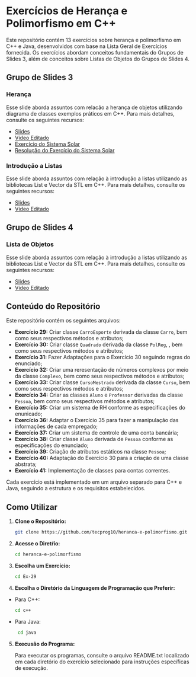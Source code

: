 # Exercícios de Herança e Polimorfismo em C++

Este repositório contém 13 exercícios sobre herança e polimorfismo em C++ e Java, desenvolvidos com base na Lista Geral de Exercícios fornecida. Os exercícios abordam conceitos fundamentais do Grupos de Slides 3, além de conceitos sobre Listas de Objetos do Grupos de Slides 4.

## Grupo de Slides 3

### Herança

Esse slide aborda assuntos com relacão a herança de objetos utilizando diagrama de classes exemplos práticos em C++. Para mais detalhes, consulte os seguintes recursos:

- [Slides](http://pessoal.dainf.ct.utfpr.edu.br/jeansimao/Fundamentos2/LinguagemC++/Fundamentos1-2-SlidesC++3-B-2018-08-01.pdf)
- [Vídeo Editado](https://pessoal.dainf.ct.utfpr.edu.br/jeansimao/Fundamentos2/LinguagemC++/Fundamentos1-2-SlidesC++3B.htm)
- [Exercício do Sistema Solar](http://pessoal.dainf.ct.utfpr.edu.br/jeansimao/Fundamentos2/LinguagemC++/Exerc%C3%ADcio_%20Sistema%20Solar.pdf)
- [Resolução do Exercício do Sistema Solar](http://pessoal.dainf.ct.utfpr.edu.br/jeansimao/Fundamentos2/LinguagemC++/Exerc%C3%ADcio_%20Sistema%20Solar.pdf)

### Introdução a Listas

Esse slide aborda assuntos com relação à introdução a listas utilizando as bibliotecas List e Vector da STL em C++. Para mais detalhes, consulte os seguintes recursos:

- [Slides](https://pessoal.dainf.ct.utfpr.edu.br/jeansimao/Fundamentos2/LinguagemC++/Fundamentos1-2-SlidesC++3-C-2018-08-01.pdf)
- [Vídeo Editado](https://pessoal.dainf.ct.utfpr.edu.br/jeansimao/Fundamentos2/LinguagemC++/Fundamentos1-2-SlidesC++3C.htm)

## Grupo de Slides 4

### Lista de Objetos

Esse slide aborda assuntos com relação à introdução a listas utilizando as bibliotecas List e Vector da STL em C++. Para mais detalhes, consulte os seguintes recursos:

- [Slides](http://pessoal.dainf.ct.utfpr.edu.br/jeansimao/Fundamentos2/LinguagemC++/Fundamentos1-2-SlidesC++4-2018-08-01.pdf)
- [Vídeo Editado](https://pessoal.dainf.ct.utfpr.edu.br/jeansimao/Fundamentos2/LinguagemC++/Fundamentos1-2-SlidesC++4.htm)


## Conteúdo do Repositório

Este repositório contém os seguintes arquivos:

- **Exercício 29:** Criar classe `CarroEsporte` derivada da classe `Carro`, bem como seus respectivos métodos e atributos;
- **Exercício 30:** Criar classe `Quadrado` derivada da classe `PolReg`, , bem como seus respectivos métodos e atributos;
- **Exercício 31:** Fazer Adaptações para o Exercício 30 seguindo regras do enunciado; 
- **Exercício 32:** Criar uma reresentação de números complexos por meio da classe `Complexo`, bem como seus respectivos métodos e atributos;
- **Exercício 33:** Criar classe `CursoMestrado` derivada da classe `Curso`, bem como seus respectivos métodos e atributos;
- **Exercício 34:** Criar as classes `Aluno` e `Professor` derivadas da classe `Pessoa`, bem como seus respectivos métodos e atributos;
- **Exercício 35:** Criar um sistema de RH conforme as especificações do enunicado;
- **Exercício 36:** Adaptar o Exercício 35 para fazer a manipulação das informações de cada empregado;
- **Exercício 37:** Criar um sistema de controle de uma conta bancária;
- **Exercício 38:** Criar classe `Aluno` derivada de `Pessoa` conforme as especificações do enunciado;
- **Exercício 39:** Criação de atributos estáticos na classe `Pessoa`;
- **Exercício 40:** Adaptação do Exercício 30 para a criação de uma classe abstrata;
- **Exercício 41:** Implementação de classes para contas correntes.

Cada exercício está implementado em um arquivo separado para C++ e Java, seguindo a estrutura e os requisitos estabelecidos.

## Como Utilizar

1. **Clone o Repositório:**

   ```bash
   git clone https://github.com/tecprog10/heranca-e-polimorfismo.git

2. **Acesse o Diretŕio:**

   ```bash
   cd heranca-e-polimorfismo

3. **Escolha um Exercício:**

   ```bash
   cd Ex-29

4. **Escolha o Diretório da Linguagem de Programação que Preferir:**

- Para C++:

   ```bash
   cd c++

- Para Java:

  ```bash
   cd java

5. **Execusão do Programa:**

   Para executar os programas, consulte o arquivo README.txt localizado em cada diretório do exercício selecionado para instruções específicas de execução.

